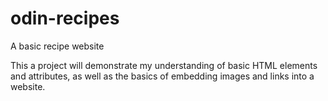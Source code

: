 # odin-recipes
A basic recipe website

This a project will demonstrate my understanding of basic HTML elements and attributes, as well as the basics of embedding images and links into a website.

